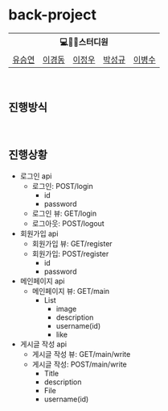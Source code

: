# back-project

<table>
    <tr>
        <th colspan=5>💻🙎‍♂스터디원</th>
    </tr>
    <tr>
        <td><a href='https://github.com/qoqomi'>유승연</a></td>
        <td><a href='https://github.com/Lee-Kyung-Dong'>이경동</a></td>
        <td><a href='https://github.com/lky8967'>이정우</a></td>
        <td><a href='https://github.com/ParkSungGyu1'>박성규</a></td>
        <td><a href='https://github.com/puppyGugu'>이병수</a></td>
</table>

<br>

## 진행방식
> 

<br>

## 진행상황


* 로그인 api
    - 로그인: POST/login
         - id
         - password
    - 로그인 뷰: GET/login
    - 로그아웃: POST/logout
* 회원가입 api
    - 회원가입 뷰: GET/register
    - 회원가입: POST/register
         - id
         - password
* 메인페이지 api
    - 메인페이지 뷰: GET/main
        * List
            - image
            - description
            - username(id)
            - like
* 게시글 작성 api
    - 게시글 작성 뷰: GET/main/write
    - 게시글 작성: POST/main/write
        - Title
        - description
        - File
        - username(id)
